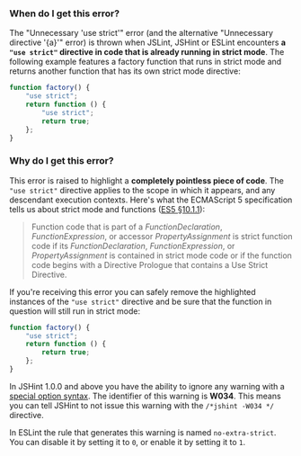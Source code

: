 <!---
{
    "titles": [
        "Unnecessary 'use strict'",
        "Unnecessary directive \"{a}\"",
        "W034"

    ],
    "slugs": [
        "unnecessary-use-strict",
        "unnecessary-directive-a",
        "w034"
    ],
    "linters": [
        "jslint",
        "jshint",
        "eslint"
    ],
    "author": "jallardice"
}
-->

### When do I get this error?

The "Unnecessary 'use strict'" error (and the alternative "Unnecessary directive
'{a}'" error) is thrown when JSLint, JSHint or ESLint encounters **a `"use
strict"` directive in code that is already running in strict mode**. The
following example features a factory function that runs in strict mode and
returns another function that has its own strict mode directive:

<!---
{
    "linter": "jslint"
}
-->
```javascript
function factory() {
    "use strict";
    return function () {
        "use strict";
        return true;
    };
}
```

### Why do I get this error?

This error is raised to highlight a **completely pointless piece of code**. The
`"use strict"` directive applies to the scope in which it appears, and any
descendant execution contexts. Here's what the ECMAScript 5 specification tells
us about strict mode and functions ([ES5 &sect;10.1.1][es5-10.1.1]):

> Function code that is part of a *FunctionDeclaration*, *FunctionExpression*,
> or accessor *PropertyAssignment* is strict function code if its
> *FunctionDeclaration*, *FunctionExpression*, or *PropertyAssignment* is
> contained in strict mode code or if the function code begins with a Directive
> Prologue that contains a Use Strict Directive.

If you're receiving this error you can safely remove the highlighted instances
of the `"use strict"` directive and be sure that the function in question will
still run in strict mode:

<!---
{
    "linter": "jslint"
}
-->
```javascript
function factory() {
    "use strict";
    return function () {
        return true;
    };
}
```

In JSHint 1.0.0 and above you have the ability to ignore any warning with a
[special option syntax][jshintopts]. The identifier of this warning is **W034**.
This means you can tell JSHint to not issue this warning with the `/*jshint
-W034 */` directive.

In ESLint the rule that generates this warning is named `no-extra-strict`. You
can disable it by setting it to `0`, or enable it by setting it to `1`.

[es5-10.1.1]: http://es5.github.io/#x10.1.1
[jshintopts]: http://jshint.com/docs/#options
